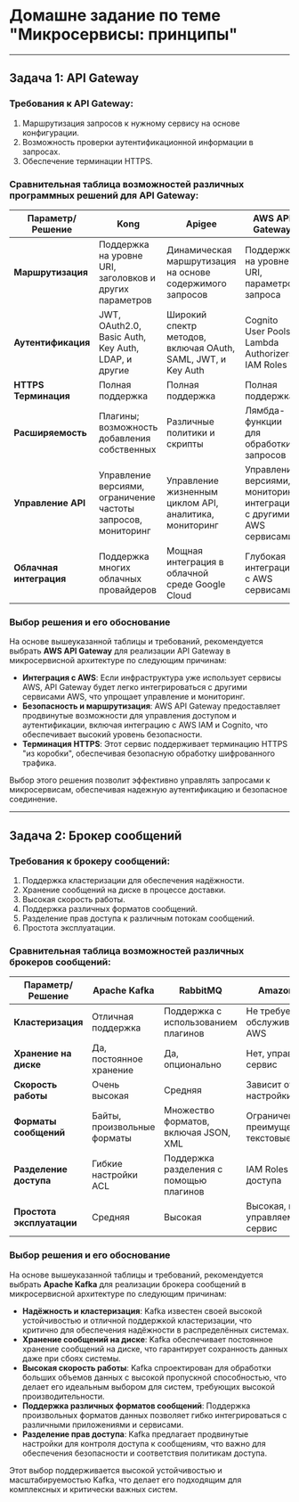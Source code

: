 # Домашне задание по теме "Микросервисы: принципы"
---
## Задача 1: API Gateway

### Требования к API Gateway:

1. Маршрутизация запросов к нужному сервису на основе конфигурации.
2. Возможность проверки аутентификационной информации в запросах.
3. Обеспечение терминации HTTPS.

### Сравнительная таблица возможностей различных программных решений для API Gateway:

| Параметр/Решение     | Kong                   | Apigee                | AWS API Gateway       | Nginx                     |
|---------------------|------------------------|-----------------------|-----------------------|---------------------------|
| **Маршрутизация**   | Поддержка на уровне URI, заголовков и других параметров | Динамическая маршрутизация на основе содержимого запросов | Поддержка на уровне URI, параметров запроса | Поддержка базовой маршрутизации на уровне URI |
| **Аутентификация**  | JWT, OAuth2.0, Basic Auth, Key Auth, LDAP, и другие | Широкий спектр методов, включая OAuth, SAML, JWT, и Key Auth | Cognito User Pools, Lambda Authorizers, IAM Roles | JWT, Basic Auth, OAuth2.0 |
| **HTTPS Терминация**| Полная поддержка       | Полная поддержка       | Полная поддержка       | Полная поддержка           |
| **Расширяемость**   | Плагины; возможность добавления собственных | Различные политики и скрипты | Лямбда-функции для обработки запросов | Модульная архитектура с поддержкой Lua скриптов |
| **Управление API**  | Управление версиями, ограничение частоты запросов, мониторинг | Управление жизненным циклом API, аналитика, мониторинг | Управление версиями, мониторинг, интеграция с другими AWS сервисами | Базовое управление, ограничение частоты запросов |
| **Облачная интеграция** | Поддержка многих облачных провайдеров | Мощная интеграция в облачной среде Google Cloud | Глубокая интеграция с AWS сервисами | Независим, подходит для любой облачной среды |

### Выбор решения и его обоснование

На основе вышеуказанной таблицы и требований, рекомендуется выбрать **AWS API Gateway** для реализации API Gateway в микросервисной архитектуре по следующим причинам:

- **Интеграция с AWS**: Если инфраструктура уже использует сервисы AWS, API Gateway будет легко интегрироваться с другими сервисами AWS, что упрощает управление и мониторинг.
- **Безопасность и маршрутизация**: AWS API Gateway предоставляет продвинутые возможности для управления доступом и аутентификации, включая интеграцию с AWS IAM и Cognito, что обеспечивает высокий уровень безопасности.
- **Терминация HTTPS**: Этот сервис поддерживает терминацию HTTPS "из коробки", обеспечивая безопасную обработку шифрованного трафика.

Выбор этого решения позволит эффективно управлять запросами к микросервисам, обеспечивая надежную аутентификацию и безопасное соединение.

---

## Задача 2: Брокер сообщений

### Требования к брокеру сообщений:

1. Поддержка кластеризации для обеспечения надёжности.
2. Хранение сообщений на диске в процессе доставки.
3. Высокая скорость работы.
4. Поддержка различных форматов сообщений.
5. Разделение прав доступа к различным потокам сообщений.
6. Простота эксплуатации.

### Сравнительная таблица возможностей различных брокеров сообщений:

| Параметр/Решение     | Apache Kafka             | RabbitMQ                  | Amazon SQS                | ActiveMQ                  |
|----------------------|--------------------------|---------------------------|---------------------------|---------------------------|
| **Кластеризация**    | Отличная поддержка       | Поддержка с использованием плагинов | Не требуется, обслуживается AWS | Поддерживается, но с ограничениями |
| **Хранение на диске**| Да, постоянное хранение  | Да, опционально           | Нет, управляемый сервис   | Да, опционально           |
| **Скорость работы**  | Очень высокая            | Средняя                   | Зависит от настройки AWS  | Средняя                   |
| **Форматы сообщений**| Байты, произвольные форматы | Множество форматов, включая JSON, XML | Ограничен, преимущественно текстовые | Множество форматов, включая JSON, XML |
| **Разделение доступа** | Гибкие настройки ACL   | Поддержка разделения с помощью плагинов | IAM Roles для доступа      | Поддерживается, но менее гибко |
| **Простота эксплуатации** | Средняя                | Высокая                   | Высокая, как управляемый сервис | Средняя                   |

### Выбор решения и его обоснование

На основе вышеуказанной таблицы и требований, рекомендуется выбрать **Apache Kafka** для реализации брокера сообщений в микросервисной архитектуре по следующим причинам:

- **Надёжность и кластеризация**: Kafka известен своей высокой устойчивостью и отличной поддержкой кластеризации, что критично для обеспечения надёжности в распределённых системах.
- **Хранение сообщений на диске**: Kafka обеспечивает постоянное хранение сообщений на диске, что гарантирует сохранность данных даже при сбоях системы.
- **Высокая скорость работы**: Kafka спроектирован для обработки больших объемов данных с высокой пропускной способностью, что делает его идеальным выбором для систем, требующих высокой производительности.
- **Поддержка различных форматов сообщений**: Поддержка произвольных форматов данных позволяет гибко интегрироваться с различными приложениями и сервисами.
- **Разделение прав доступа**: Kafka предлагает продвинутые настройки для контроля доступа к сообщениям, что важно для обеспечения безопасности и соответствия политикам доступа.

Этот выбор поддерживается высокой устойчивостью и масштабируемостью Kafka, что делает его подходящим для комплексных и критически важных систем.
